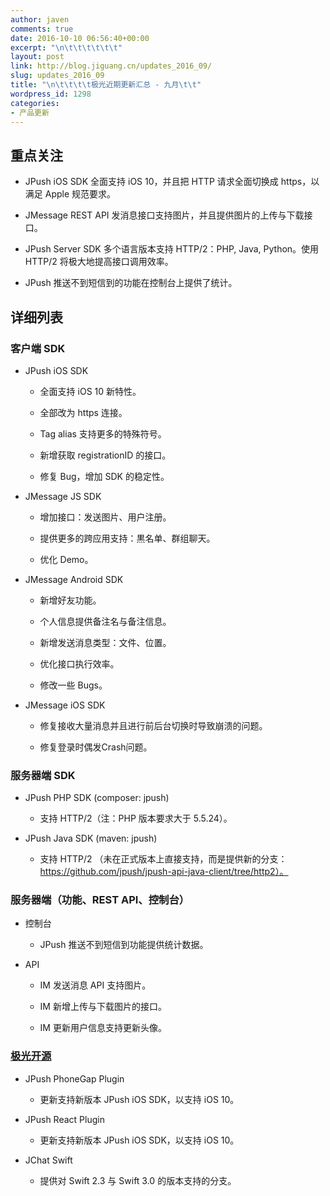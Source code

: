 ```yaml
---
author: javen
comments: true
date: 2016-10-10 06:56:40+00:00
excerpt: "\n\t\t\t\t\t\t"
layout: post
link: http://blog.jiguang.cn/updates_2016_09/
slug: updates_2016_09
title: "\n\t\t\t\t极光近期更新汇总 - 九月\t\t"
wordpress_id: 1298
categories:
- 产品更新
---
```



				

## 重点关注





	
  * JPush iOS SDK 全面支持 iOS 10，并且把 HTTP 请求全面切换成 https，以满足 Apple 规范要求。

	
  * JMessage REST API 发消息接口支持图片，并且提供图片的上传与下载接口。

	
  * JPush Server SDK 多个语言版本支持 HTTP/2：PHP, Java, Python。使用 HTTP/2 将极大地提高接口调用效率。

	
  * JPush 推送不到短信到的功能在控制台上提供了统计。




## 详细列表




### 客户端 SDK





	
  * JPush iOS SDK

	
    * 全面支持 iOS 10 新特性。

	
    * 全部改为 https 连接。

	
    * Tag alias 支持更多的特殊符号。

	
    * 新增获取 registrationID 的接口。

	
    * 修复 Bug，增加 SDK 的稳定性。




	
  * JMessage JS SDK

	
    * 增加接口：发送图片、用户注册。

	
    * 提供更多的跨应用支持：黒名单、群组聊天。

	
    * 优化 Demo。




	
  * JMessage Android SDK

	
    * 新增好友功能。

	
    * 个人信息提供备注名与备注信息。

	
    * 新增发送消息类型：文件、位置。

	
    * 优化接口执行效率。

	
    * 修改一些 Bugs。




	
  * JMessage iOS SDK

	
    * 修复接收大量消息并且进行前后台切换时导致崩溃的问题。

	
    * 修复登录时偶发Crash问题。







### 服务器端 SDK





	
  * JPush PHP SDK (composer: jpush)

	
    * 支持 HTTP/2（注：PHP 版本要求大于 5.5.24）。




	
  * JPush Java SDK (maven: jpush)

	
    * 支持 HTTP/2 （未在正式版本上直接支持，而是提供新的分支：https://github.com/jpush/jpush-api-java-client/tree/http2）。







### 服务器端（功能、REST API、控制台）





	
  * 控制台

	
    * JPush 推送不到短信到功能提供统计数据。




	
  * API

	
    * IM 发送消息 API 支持图片。

	
    * IM 新增上传与下载图片的接口。

	
    * IM 更新用户信息支持更新头像。







### [极光开源](http://github.com/jpush)





	
  * JPush PhoneGap Plugin

	
    * 更新支持新版本 JPush iOS SDK，以支持 iOS 10。




	
  * JPush React Plugin

	
    * 更新支持新版本 JPush iOS SDK，以支持 iOS 10。




	
  * JChat Swift

	
    * 提供对 Swift 2.3 与 Swift 3.0 的版本支持的分支。




		
